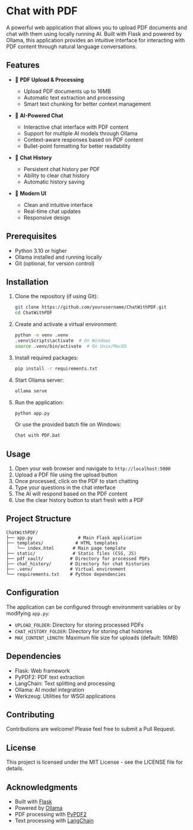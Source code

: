 # Chat with PDF

A powerful web application that allows you to upload PDF documents and chat with them using locally running AI. Built with Flask and powered by Ollama, this application provides an intuitive interface for interacting with PDF content through natural language conversations.

## Features

- 📄 **PDF Upload & Processing**
  - Upload PDF documents up to 16MB
  - Automatic text extraction and processing
  - Smart text chunking for better context management

- 🤖 **AI-Powered Chat**
  - Interactive chat interface with PDF content
  - Support for multiple AI models through Ollama
  - Context-aware responses based on PDF content
  - Bullet-point formatting for better readability

- 💬 **Chat History**
  - Persistent chat history per PDF
  - Ability to clear chat history
  - Automatic history saving

- 🎨 **Modern UI**
  - Clean and intuitive interface
  - Real-time chat updates
  - Responsive design

## Prerequisites

- Python 3.10 or higher
- Ollama installed and running locally
- Git (optional, for version control)

## Installation

1. Clone the repository (if using Git):
   ```bash
   git clone https://github.com/yourusername/ChatWithPDF.git
   cd ChatWithPDF
   ```

2. Create and activate a virtual environment:
   ```bash
   python -m venv .venv
   .venv\Scripts\activate  # On Windows
   source .venv/bin/activate  # On Unix/MacOS
   ```

3. Install required packages:
   ```bash
   pip install -r requirements.txt
   ```

4. Start Ollama server:
   ```bash
   ollama serve
   ```

5. Run the application:
   ```bash
   python app.py
   ```

   Or use the provided batch file on Windows:
   ```bash
   Chat with PDF.bat
   ```

## Usage

1. Open your web browser and navigate to `http://localhost:5000`
2. Upload a PDF file using the upload button
3. Once processed, click on the PDF to start chatting
4. Type your questions in the chat interface
5. The AI will respond based on the PDF content
6. Use the clear history button to start fresh with a PDF

## Project Structure

```
ChatWithPDF/
├── app.py                 # Main Flask application
├── templates/            # HTML templates
│   └── index.html       # Main page template
├── static/              # Static files (CSS, JS)
├── pdf_vault/          # Directory for processed PDFs
├── chat_history/       # Directory for chat histories
├── .venv/              # Virtual environment
└── requirements.txt    # Python dependencies
```

## Configuration

The application can be configured through environment variables or by modifying `app.py`:

- `UPLOAD_FOLDER`: Directory for storing processed PDFs
- `CHAT_HISTORY_FOLDER`: Directory for storing chat histories
- `MAX_CONTENT_LENGTH`: Maximum file size for uploads (default: 16MB)

## Dependencies

- Flask: Web framework
- PyPDF2: PDF text extraction
- LangChain: Text splitting and processing
- Ollama: AI model integration
- Werkzeug: Utilities for WSGI applications

## Contributing

Contributions are welcome! Please feel free to submit a Pull Request.

## License

This project is licensed under the MIT License - see the LICENSE file for details.

## Acknowledgments

- Built with [Flask](https://flask.palletsprojects.com/)
- Powered by [Ollama](https://ollama.ai/)
- PDF processing with [PyPDF2](https://pypdf2.readthedocs.io/)
- Text processing with [LangChain](https://www.langchain.com/) 